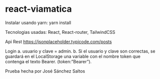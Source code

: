 # react-viamatica

Instalar usando yarn: yarn install

Tecnologias usadas: React, React-router, TailwindCSS

Api Rest
https://jsonplaceholder.typicode.com/posts

Login
a. usuario y clave = admin.
b. Si el usuario y clave son correctas, se guardará en el LocalStorage una variable con el nombre token que contenga el texto Bearer. (token:”Bearer”).


Prueba hecha por José Sánchez Saltos

